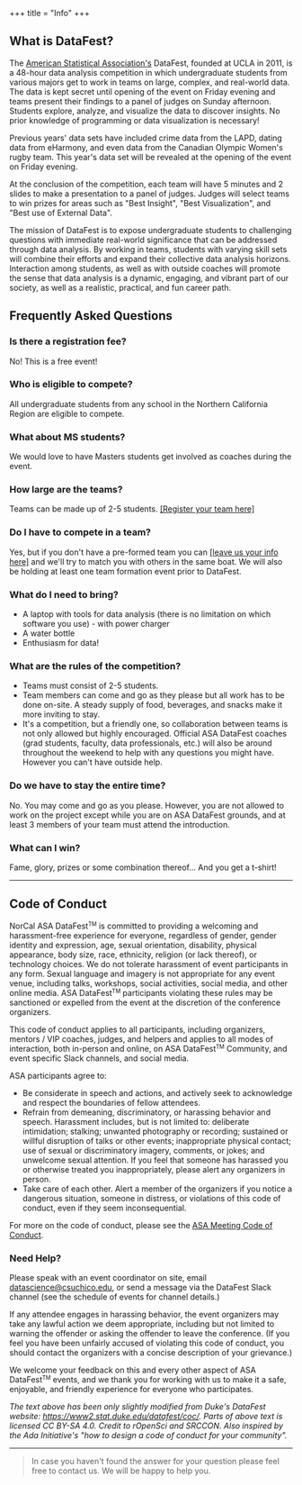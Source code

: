 +++ 
title = "Info" 
+++

## What is DataFest? 


The [American Statistical Association's](https://ww2.amstat.org/education/datafest/) DataFest, founded at UCLA in 2011, is a 48-hour data analysis competition in which undergraduate students from various majors get to work in teams on large, complex, and real-world data. The data is kept secret until opening of the event on Friday evening and teams present their findings to a panel of judges on Sunday afternoon. Students explore, analyze, and visualize the data to discover insights. No prior knowledge of programming or data visualization is necessary!

Previous years' data sets have included crime data from the LAPD, dating data from eHarmony, and even data from the Canadian Olympic Women's rugby team. This year's data set will be revealed at the opening of the event on Friday evening.

At the conclusion of the competition, each team will have 5 minutes and 2 slides to make a presentation to a panel of judges. Judges will select teams to win prizes for areas such as "Best Insight", "Best Visualization", and "Best use of External Data".

The mission of DataFest is to expose undergraduate students to challenging questions with immediate real-world significance that can be addressed through data analysis. By working in teams, students with varying skill sets will combine their efforts and expand their collective data analysis horizons. Interaction among students, as well as with outside coaches will promote the sense that data analysis is a dynamic, engaging, and vibrant part of our society, as well as a realistic, practical, and fun career path.

## Frequently Asked Questions

### Is there a registration fee?

No! This is a free event!

### Who is eligible to compete?

All undergraduate students from any school in the Northern California Region are eligible to compete.

### What about MS students?

We would love to have Masters students get involved as coaches during the event.

### How large are the teams?

Teams can be made up of 2-5 students. [\[Register your team here\]](/register.md)

### Do I have to compete in a team?

Yes, but if you don't have a pre-formed team you can [\[leave us your info here\]](https://docs.google.com/spreadsheets/d/1tSPlfRm0EnBKNH-0q-1EmNDSG7Mmh4rUjnIJ4jF5TGo/edit?gid=1584841262#gid=1584841262) and we'll try to match you with others in the same boat. We will also be holding at least one team formation event prior to DataFest.

### What do I need to bring?

-   A laptop with tools for data analysis (there is no limitation on which software you use) - with power charger
-   A water bottle
-   Enthusiasm for data!

### What are the rules of the competition?

-   Teams must consist of 2-5 students.
-   Team members can come and go as they please but all work has to be done on-site. A steady supply of food, beverages, and snacks make it more inviting to stay.  
-   It's a competition, but a friendly one, so collaboration between teams is not only allowed but highly encouraged. Official ASA DataFest coaches (grad students, faculty, data professionals, etc.) will also be around throughout the weekend to help with any questions you might have. However you can't have outside help.

### Do we have to stay the entire time?

No. You may come and go as you please. However, you are not allowed to work on the project except while you are on ASA DataFest grounds, and at least 3 members of your team must attend the introduction.

### What can I win?

Fame, glory, prizes or some combination thereof... And you get a t-shirt!

------------------------------------------------------------------------

## Code of Conduct

NorCal ASA DataFest<small><sup>TM</sup></small> is committed to providing a welcoming and harassment-free experience for everyone, regardless of gender, gender identity and expression, age, sexual orientation, disability, physical appearance, body size, race, ethnicity, religion (or lack thereof), or technology choices. We do not tolerate harassment of event participants in any form. Sexual language and imagery is not appropriate for any event venue, including talks, workshops, social activities, social media, and other online media. ASA DataFest<small><sup>TM</sup></small> participants violating these rules may be sanctioned or expelled from the event at the discretion of the conference organizers.

This code of conduct applies to all participants, including organizers, mentors / VIP coaches, judges, and helpers and applies to all modes of interaction, both in-person and online, on ASA DataFest<small><sup>TM</sup></small> Community, and event specific Slack channels, and social media.

ASA participants agree to:

-   Be considerate in speech and actions, and actively seek to acknowledge and respect the boundaries of fellow attendees.
-   Refrain from demeaning, discriminatory, or harassing behavior and speech. Harassment includes, but is not limited to: deliberate intimidation; stalking; unwanted photography or recording; sustained or willful disruption of talks or other events; inappropriate physical contact; use of sexual or discriminatory imagery, comments, or jokes; and unwelcome sexual attention. If you feel that someone has harassed you or otherwise treated you inappropriately, please alert any organizers in person.
-   Take care of each other. Alert a member of the organizers if you notice a dangerous situation, someone in distress, or violations of this code of conduct, even if they seem inconsequential.

For more on the code of conduct, please see the [ASA Meeting Code of Conduct](https://www.amstat.org/ASA/Meetings/Meeting-Conduct-Policy.aspx).

### Need Help?

Please speak with an event coordinator on site, email [datascience\@csuchico.edu](mailto:datascience@csuchico.edu), or send a message via the DataFest Slack channel (see the schedule of events for channel details.)

If any attendee engages in harassing behavior, the event organizers may take any lawful action we deem appropriate, including but not limited to warning the offender or asking the offender to leave the conference. (If you feel you have been unfairly accused of violating this code of conduct, you should contact the organizers with a concise description of your grievance.)

We welcome your feedback on this and every other aspect of ASA DataFest<small><sup>TM</sup></small> events, and we thank you for working with us to make it a safe, enjoyable, and friendly experience for everyone who participates.

*The text above has been only slightly modified from Duke's DataFest website: <https://www2.stat.duke.edu/datafest/coc/>. Parts of above text is licensed CC BY-SA 4.0. Credit to rOpenSci and SRCCON. Also inspired by the Ada Initiative's "how to design a code of conduct for your community".*

------------------------------------------------------------------------

> In case you haven't found the answer for your question please feel free to contact us. We will be happy to help you.
